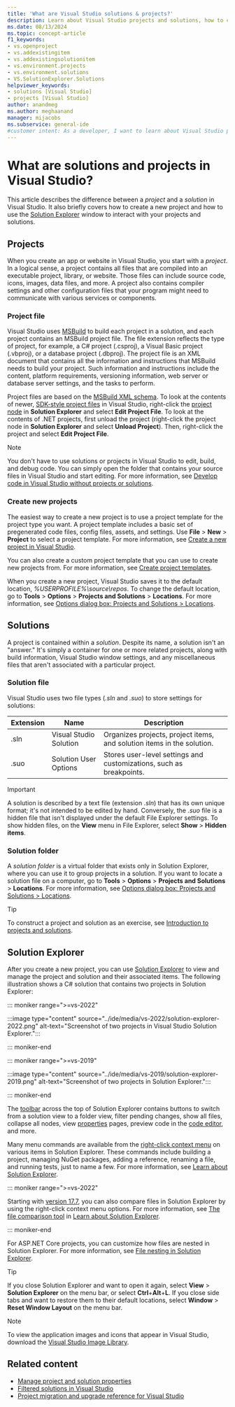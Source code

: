 ```yaml
---
title: 'What are Visual Studio solutions & projects?'
description: Learn about Visual Studio projects and solutions, how to create new projects from a template, and how to view & manage projects in Solution Explorer.
ms.date: 08/13/2024
ms.topic: concept-article
f1_keywords:
- vs.openproject
- vs.addexistingitem
- vs.addexistingsolutionitem
- vs.environment.projects
- vs.environment.solutions
- VS.SolutionExplorer.Solutions
helpviewer_keywords:
- solutions [Visual Studio]
- projects [Visual Studio]
author: anandmeg
ms.author: meghaanand
manager: mijacobs
ms.subservice: general-ide
#customer intent: As a developer, I want to learn about Visual Studio projects and solutions so that I can effectively manage my solutions.
---
```


# What are solutions and projects in Visual Studio?

This article describes the difference between a *project* and a *solution* in Visual Studio. It also briefly covers how to create a new project and how to use the [Solution Explorer](use-solution-explorer.md) window to interact with your projects and solutions.

## Projects

When you create an app or website in Visual Studio, you start with a *project*. In a logical sense, a project contains all files that are compiled into an executable project, library, or website. Those files can include source code, icons, images, data files, and more. A project also contains compiler settings and other configuration files that your program might need to communicate with various services or components.

### Project file

Visual Studio uses [MSBuild](../msbuild/msbuild.md) to build each project in a solution, and each project contains an MSBuild project file. The file extension reflects the type of project, for example, a C# project (.csproj), a Visual Basic project (.vbproj), or a database project (.dbproj). The project file is an XML document that contains all the information and instructions that MSBuild needs to build your project. Such information and instructions include the content, platform requirements, versioning information, web server or database server settings, and the tasks to perform.

Project files are based on the [MSBuild XML schema](../msbuild/msbuild-project-file-schema-reference.md). To look at the contents of newer, [SDK-style project files](../msbuild/how-to-use-project-sdk.md) in Visual Studio, right-click the [project node](use-solution-explorer.md#solution-explorer-ui) in **Solution Explorer** and select **Edit Project File**. To look at the contents of .NET projects, first unload the project (right-click the project node in **Solution Explorer** and select **Unload Project**). Then, right-click the project and select **Edit Project File**.

> [!NOTE]
> You don't have to use solutions or projects in Visual Studio to edit, build, and debug code. You can simply open the folder that contains your source files in Visual Studio and start editing. For more information, see [Develop code in Visual Studio without projects or solutions](develop-code-in-visual-studio-without-projects-or-solutions.md).

### Create new projects

The easiest way to create a new project is to use a project template for the project type you want. A project template includes a basic set of pregenerated code files, config files, assets, and settings. Use **File** > **New** > **Project** to select a project template. For more information, see [Create a new project in Visual Studio](create-new-project.md).

You can also create a custom project template that you can use to create new projects from. For more information, see [Create project templates](how-to-create-project-templates.md).

When you create a new project, Visual Studio saves it to the default location, *%USERPROFILE%\source\repos*. To change the default location, go to **Tools** > **Options** > **Projects and Solutions** > **Locations**. For more information, see [Options dialog box: Projects and Solutions > Locations](reference/projects-solutions-locations-options.md).

## Solutions

A project is contained within a *solution*. Despite its name, a solution isn't an "answer." It's simply a container for one or more related projects, along with build information, Visual Studio window settings, and any miscellaneous files that aren't associated with a particular project.

### Solution file

Visual Studio uses two file types (*.sln* and *.suo*) to store settings for solutions:

|Extension|Name|Description|
|---------------|----------|-----------------|
|.sln|Visual Studio Solution|Organizes projects, project items, and solution items in the solution.|
|.suo|Solution User Options|Stores user-level settings and customizations, such as breakpoints.|

> [!IMPORTANT]
> A solution is described by a text file (extension *.sln*) that has its own unique format; it's not intended to be edited by hand. Conversely, the *.suo* file is a hidden file that isn't displayed under the default File Explorer settings. To show hidden files, on the **View** menu in File Explorer, select **Show** > **Hidden items**.

### Solution folder

A *solution folder* is a virtual folder that exists only in Solution Explorer, where you can use it to group projects in a solution. If you want to locate a solution file on a computer, go to **Tools** > **Options** > **Projects and Solutions** > **Locations**. For more information, see [Options dialog box: Projects and Solutions > Locations](reference/projects-solutions-locations-options.md).

> [!TIP]
> To construct a project and solution as an exercise, see [Introduction to projects and solutions](../get-started/tutorial-projects-solutions.md).

## Solution Explorer

After you create a new project, you can use [Solution Explorer](use-solution-explorer.md) to view and manage the project and solution and their associated items. The following illustration shows a C# solution that contains two projects in Solution Explorer:

::: moniker range=">=vs-2022"

:::image type="content" source="../ide/media/vs-2022/solution-explorer-2022.png" alt-text="Screenshot of two projects in Visual Studio Solution Explorer.":::

::: moniker-end

::: moniker range=">=vs-2019"

:::image type="content" source="../ide/media/vs-2019/solution-explorer-2019.png" alt-text="Screenshot of two projects in Solution Explorer.":::

::: moniker-end

The [toolbar](use-solution-explorer.md#solution-explorer-toolbar) across the top of Solution Explorer contains buttons to switch from a solution view to a folder view, filter pending changes, show all files, collapse all nodes, view [properties](managing-project-and-solution-properties.md) pages, preview code in the [code editor](writing-code-in-the-code-and-text-editor.md), and more.

Many menu commands are available from the [right-click context menu](use-solution-explorer.md#solution-explorer-context-menu) on various items in Solution Explorer. These commands include building a project, managing NuGet packages, adding a reference, renaming a file, and running tests, just to name a few. For more information, see [Learn about Solution Explorer](use-solution-explorer.md).

::: moniker range=">=vs-2022"

Starting with [version 17.7](/visualstudio/releases/2022/release-notes), you can also compare files in Solution Explorer by using the right-click context menu options. For more information, see [The file comparison tool](use-solution-explorer.md#the-file-comparison-tool) in [Learn about Solution Explorer](use-solution-explorer.md).

::: moniker-end

For ASP.NET Core projects, you can customize how files are nested in Solution Explorer. For more information, see [File nesting in Solution Explorer](file-nesting-solution-explorer.md).

> [!TIP]
> If you close Solution Explorer and want to open it again, select **View** > **Solution Explorer** on the menu bar, or select **Ctrl**+**Alt**+**L**. If you close side tabs and want to restore them to their default locations, select **Window** > **Reset Window Layout** on the menu bar.

> [!NOTE]
> To view the application images and icons that appear in Visual Studio, download the [Visual Studio Image Library](https://www.microsoft.com/download/details.aspx?id=35825).

## Related content

- [Manage project and solution properties](managing-project-and-solution-properties.md)
- [Filtered solutions in Visual Studio](filtered-solutions.md)
- [Project migration and upgrade reference for Visual Studio](/visualstudio/releases/2022/port-migrate-and-upgrade-visual-studio-projects)

